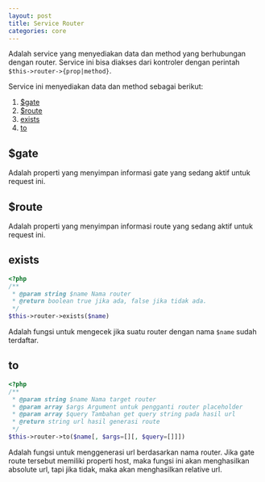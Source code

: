 ```yaml
---
layout: post
title: Service Router
categories: core
---
```


Adalah service yang menyediakan data dan method yang berhubungan dengan router.
Service ini bisa diakses dari kontroler dengan perintah `$this->router->{prop|method}`.

Service ini menyediakan data dan method sebagai berikut:

1. [$gate](#gate)
1. [$route](#route)
1. [exists](#exists)
1. [to](#to)

## $gate

Adalah properti yang menyimpan informasi gate yang sedang aktif untuk request ini.

## $route

Adalah properti yang menyimpan informasi route yang sedang aktif untuk request ini.

## exists

```php
<?php
/**
 * @param string $name Nama router
 * @return boolean true jika ada, false jika tidak ada.
 */
$this->router->exists($name)
```

Adalah fungsi untuk mengecek jika suatu router dengan nama `$name` sudah terdaftar.

## to

```php
<?php
/**
 * @param string $name Nama target router
 * @param array $args Argument untuk pengganti router placeholder 
 * @param array $query Tambahan get query string pada hasil url
 * @return string url hasil generasi route
 */
$this->router->to($name[, $args=[][, $query=[]]])
```

Adalah fungsi untuk menggenerasi url berdasarkan nama router. Jika gate
route tersebut memiliki properti host, maka fungsi ini akan menghasilkan
absolute url, tapi jika tidak, maka akan menghasilkan relative url.